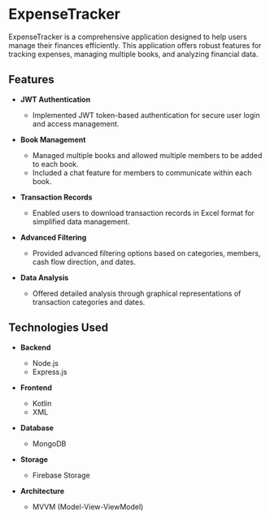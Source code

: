 # ExpenseTracker

ExpenseTracker is a comprehensive application designed to help users manage their finances efficiently. This application offers robust features for tracking expenses, managing multiple books, and analyzing financial data.

## Features

- **JWT Authentication**
  - Implemented JWT token-based authentication for secure user login and access management.

- **Book Management**
  - Managed multiple books and allowed multiple members to be added to each book.
  - Included a chat feature for members to communicate within each book.

- **Transaction Records**
  - Enabled users to download transaction records in Excel format for simplified data management.

- **Advanced Filtering**
  - Provided advanced filtering options based on categories, members, cash flow direction, and dates.

- **Data Analysis**
  - Offered detailed analysis through graphical representations of transaction categories and dates.

## Technologies Used

- **Backend**
  - Node.js
  - Express.js

- **Frontend**
  - Kotlin
  - XML

- **Database**
  - MongoDB

- **Storage**
  - Firebase Storage

- **Architecture**
  - MVVM (Model-View-ViewModel)
